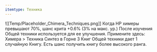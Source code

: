 ```yaml
---
itemtype: Техника
---
```

![[Temp/Placeholder_Chimera_Techniques.png]]
Когда HP химеры превышают 70%, шанс крита +0.6% (3% на макс. ур.) После изучения Общей техники используется для ее улучшения. Примените здесь: Химера > Техника Синтез в Горне 3 Книг Общей техники дает 1 случайную Книгу. Есть шанс получить книгу более высокого ранга.
